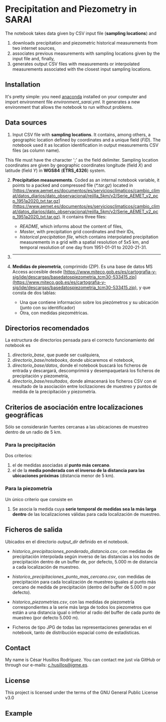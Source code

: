 # Precipitation and Piezometry in SARAI

The notebook takes data given by CSV input file (**sampling locations**) and

1. downloads precipitation and piezometric historical measurements from two internet sources,
2. associates previous measurements with sampling locations given by the input file and, finally,
3. generates output CSV files with measurements or interpolated measurements associated with the closest input sampling locations.

## Installation
It's pretty simple: you need [anaconda](https://www.anaconda.com/) installed on your computer and import environment file *environment_sarai.yml*. It generates a new environment that allows the notebook to run without problems.


## Data sources

1. Input CSV file with **sampling locations**. It contains, among others, a geographic location defined by coordinates and a unique field (*FID*). The notebook used it as location identification in output measurements CSV files (as column name).

This file must have the character ';' as the field delimiter. Sampling location coordinates are given by geographic coordinates longitude (field *X*) and latitude (field *Y*) in **WGS84** (**ETRS_4326**) system.

2. **Precipitation measurements**. Coded as an internal notebook variable, it points to a packed and compressed file (*\*.tar.gz*) located in [https://www.aemet.es/documentos/es/serviciosclimaticos/cambio_climat/datos_diarios/dato_observacional/rejilla_5km/v2/Serie_AEMET_v2_pcp_1951a2020_txt.tar.gz](https://www.aemet.es/documentos/es/serviciosclimaticos/cambio_climat/datos_diarios/dato_observacional/rejilla_5km/v2/Serie_AEMET_v2_pcp_1951a2020_txt.tar.gz). It contains three files:
   - *README*, which informs about the content of files,
   - *Master*, with precipitation grid coordinates and their IDs,
   - *historical precipitation file*, which contains interpolated precipitation measurements in a grid with a spatial resolution of 5x5 km, and temporal resolution of one day from 1951-01-01 to 2020-21-31. 
  
3. ****
3. **Medidas de pieometría**, comprimido (ZIP). Es una base de datos MS Access accesible desde [https://www.miteco.gob.es/es/cartografia-y-sig/ide/descargas/basedatospiezometria_tcm30-533415.zip](https://www.miteco.gob.es/es/cartografia-y-sig/ide/descargas/basedatospiezometria_tcm30-533415.zip), y que consta de dos tablas:
   - Una que contiene informacion sobre los piezómetros y su ubicación (junto con su identificador)
   - Otra, con medidas piezométricas.

## Directorios recomendados

La estructura de directorios pensada para el correcto funcionamiento del notebook es

1. *directorio_base*, que puede ser cualquiera,
2. *directorio_base/notebooks*, donde ubicaremos el notebook,
3. *directorio_base/datos*, donde el notebook buscará los ficheros de entrada y descargará, descomprimirá y desempaquetará los ficheros de precipitación y piezometría,
4. *directorio_base/resultados*, donde almacenará los ficheros CSV con el resultado de la asociación entre loclizaciones de muestreo y puntos de medida de la precipitación y piezometría.

## Criterios de asociación entre localizaciones geográficas

Sólo se considerarán fuentes cercanas a las ubicaciones de muestreo dentro de un radio de 5 km.

### Para la precipitación

Dos criterios:

1. el de medidas asociadas al **punto más cercano**.
2. el de la **media ponderada con el inverso de la distancia para las ubicaciones próximas** (distancia menor de 5 km).


### Para la piezometría

Un único criterio que consiste en

1. Se asocia la medida cuya **serie temporal de medidas sea la más larga dentro** de las localizaciones válidas para cada localización de muestreo.

## Ficheros de salida

Ubicados en el directorio *output_dir* definido en el notebook.

- *historico_precipitaciones_ponderado_distancia.csv*, con medidas de precipitación interpolada según inverso de las distancias a los nodos de precipitación dentro de un buffer de, por defecto, 5.000 m de distancia a cada localización de muestreo.

- *historico_precipitaciones_punto_mas_cercano.csv*, con medidas de precipitación para cada localización de muestreo iguales al punto más cercano de medida de precipitación (dentro del buffer de 5.000 m por defecto).

- *historico_piezometrias.csv*, con las medidas de piezometría correspondientes a la serie más larga de todos los piezometros que están a una distancia igual o inferior al radio del buffer de cada punto de muestreo (por defecto 5.000 m).

- Ficheros de tipo JPG de todas las representaciones generadas en el notebook, tanto de distribución espacial como de estadísticas.

## Contact

My name is César Husillos Rodríguez. You can contact me just via GitHub or through our e-mails: c.husillos@igme.es.

## License

This project is licensed under the terms of the GNU General Public License v3.0

## Example


